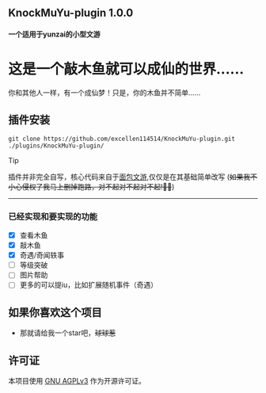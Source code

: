 ## KnockMuYu-plugin 1.0.0
#### 一个适用于yunzai的小型文游

# 这是一个敲木鱼就可以成仙的世界......
你和其他人一样，有一个成仙梦！只是，你的木鱼并不简单......

## 插件安装
```
git clone https://github.com/excellen114514/KnockMuYu-plugin.git ./plugins/KnockMuYu-plugin/
```
> [!TIP]
> 插件并非完全自写，核心代码来自于[面包文游](https://gitee.com/Tloml-Starry/Bread-Shop),仅仅是在其基础简单改写
> (~~如果我不小心侵权了我马上删掉跑路，对不起对不起对不起!🙏🙏~~)
---
### 已经实现和要实现的功能
- [x] 查看木鱼
- [x] 敲木鱼
- [x] 奇遇/奇闻轶事
- [ ] 等级突破
- [ ] 图片帮助
- [ ] 更多的可以提iu，比如扩展随机事件（奇遇）

## 如果你喜欢这个项目
- 那就请给我一个star吧，~~球球惹~~

## 许可证

本项目使用 [GNU AGPLv3](https://choosealicense.com/licenses/agpl-3.0/) 作为开源许可证。
